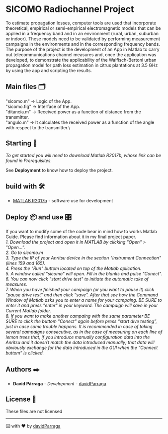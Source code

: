 # SICOMO Radiochannel Project

To estimate propagation losses, computer tools are used that incorporate theoretical, empirical or semi-empirical electromagnetic models that can be applied in a frequency band 
and in an environment (rural, urban, suburban or indoor). These models need to be validated by performing measurement campaigns in the environments and in the corresponding 
frequency bands. The purpose of the project is the development of an App in Matlab to carry out telecommunications channel measures and, once the application was developed,
to demonstrate the applicability of the Walfisch-Bertoni urban propagation model for path loss estimation in citrus plantations at 3.5 GHz by using the app and scripting the 
results.

## Main files 🗂

"sicomo.m" -> Logic of the App.\
"sicomo.fig" -> Interface of the App.\
"ditancia.m" -> Received power as a function of distance from the transmitter.\
"angulo.m" -> It calculates the received power as a function of the angle with respect to the transmitter.\


## Starting 🚀

_To get started you will need to download Matlab R2017b, whose link can be found in Prerequisites._

See **Deployment** to know how to deploy the project.

## build with 🛠️

* [MATLAB R2017b](https://es.mathworks.com/campaigns/products/trials.html?ef_id=Cj0KCQjw8p2MBhCiARIsADDUFVFEihuTYVBFAEFeiMFJe9wna2m5IM-8cgsttCVmTuGSx-QZxr7Y6nEaAnf3EALw_wcB:G:s&s_kwcid=AL!8664!3!252706741089!p!!g!!matlab%20descargar&s_eid=ppc_27405573562&q=matlab%20descargar&gclid=Cj0KCQjw8p2MBhCiARIsADDUFVFEihuTYVBFAEFeiMFJe9wna2m5IM-8cgsttCVmTuGSx-QZxr7Y6nEaAnf3EALw_wcB) - software use for development

## Deploy 📦 and use 🎛

If you want to modify some of the code bear in mind how to works Matlab Guide. Please find information about it in my final project paper.\
_1. Download the project and open it in MATLAB by clicking "Open" > "Open..."._\
_2. Go to sicomo.m_\
_3. Type the IP of your Anritsu device in the section "Instrument Connection" (lines 159 and 165)._\
_4. Press the "Run" buttom located on top of the Matlab aplication._\
_5. A window called "sicomo" will open. Fill in the blanks and pulse "Conect"._\
_6. You can now click "start drive test" to initiate the automatic take of measures._\
_7. When you have finished your campaign (or you want to pause it) click "pause drive test" and then click “save”. After that see how the Command Window of Matlab asks you to enter
   a name for your campaing. BE SURE to enter it and press "enter" in your keyword. The campaign will save in your Current Matlab folder._\
_8. If you want to make another campaing with the same parameter BE SURE to click the buttom "Conect" again before press “start dive testing”, just in case some trouble happens.
   It is recommended in case of taking several campaigns consecutive, as in the case of measuring on each line of lemon trees that, if you introduce manually configuration data into 
   the Anritsu and it doesn´t match the data introduced manually; that data will obviously exchange for the data introduced in the GUI when the “Connect buttom” is clicked._

## Authors ✒️

* **David Párraga** - *Development* - [davidParraga](https://github.com/davidParraga)

## License 📄

These files are not licensed

---
⌨️ with ❤️ by [davidParraga](https://github.com/davidParraga)
